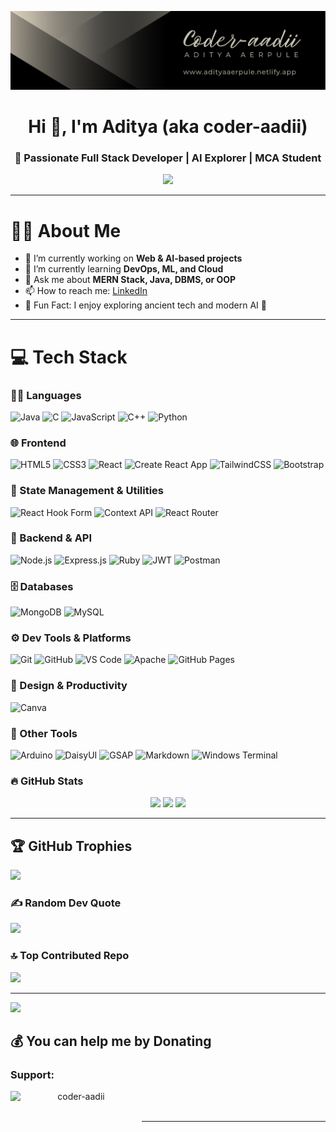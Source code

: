 ![banner](/image/github-header-image.png)
<h1 align="center">Hi 👋, I'm Aditya (aka coder-aadii)</h1>
<h3 align="center">🚀 Passionate Full Stack Developer | AI Explorer | MCA Student</h3>

<p align="center">
  <img src="https://readme-typing-svg.demolab.com/?lines=Always+learning+something+new!;Love+for+Web+Dev,+AI,+App+Dev;Building+cool+projects+with+MERN+Stack&font=Fira+Code&center=true&width=500&height=45&color=00BFFF&vCenter=true&pause=1000" />
</p>

---

# 👨‍💻 About Me

- 🔭 I’m currently working on **Web & AI-based projects**
- 🌱 I’m currently learning **DevOps, ML, and Cloud**
- 💬 Ask me about **MERN Stack, Java, DBMS, or OOP**
- 📫 How to reach me: [LinkedIn](https://www.linkedin.com/in/aditya-aerpule-a22062309/)
- 📜 Fun Fact: I enjoy exploring ancient tech and modern AI 🤖

---

# 💻 Tech Stack

### 👨‍💻 Languages
![Java](https://img.shields.io/badge/Java-%23ED8B00.svg?style=for-the-badge&logo=java&logoColor=white)
![C](https://img.shields.io/badge/C-%2300599C.svg?style=for-the-badge&logo=c)
![JavaScript](https://img.shields.io/badge/JavaScript-%23323330.svg?style=for-the-badge&logo=javascript)
![C++](https://img.shields.io/badge/C++-%2300599C.svg?style=for-the-badge&logo=c%2B%2B)
![Python](https://img.shields.io/badge/Python-%2314354C.svg?style=for-the-badge&logo=python)

### 🌐 Frontend
![HTML5](https://img.shields.io/badge/HTML5-E34F26.svg?style=for-the-badge&logo=html5&logoColor=white)
![CSS3](https://img.shields.io/badge/CSS3-1572B6.svg?style=for-the-badge&logo=css3&logoColor=white)
![React](https://img.shields.io/badge/React-%2320232a.svg?style=for-the-badge&logo=react)
![Create React App](https://img.shields.io/badge/Create%20React%20App-09D3AC?style=for-the-badge&logo=react&logoColor=white)
![TailwindCSS](https://img.shields.io/badge/TailwindCSS-%2338B2AC.svg?style=for-the-badge&logo=tailwind-css)
![Bootstrap](https://img.shields.io/badge/Bootstrap-%23563D7C.svg?style=for-the-badge&logo=bootstrap)

### 🧠 State Management & Utilities
![React Hook Form](https://img.shields.io/badge/React%20Hook%20Form-%23EC5990.svg?style=for-the-badge&logo=reacthookform&logoColor=white)
![Context API](https://img.shields.io/badge/Context--API-61DAFB?style=for-the-badge&logo=react)
![React Router](https://img.shields.io/badge/React_Router-CA4245?style=for-the-badge&logo=react-router)

### 🚀 Backend & API
![Node.js](https://img.shields.io/badge/Node.js-339933.svg?style=for-the-badge&logo=nodedotjs)
![Express.js](https://img.shields.io/badge/Express.js-000000.svg?style=for-the-badge&logo=express)
![Ruby](https://img.shields.io/badge/RUBY-%23777BB4.svg?style=for-the-badge&logo=ruby)
![JWT](https://img.shields.io/badge/JWT-black?style=for-the-badge&logo=JSON%20web%20tokens)
![Postman](https://img.shields.io/badge/Postman-FF6C37?style=for-the-badge&logo=postman)

### 🗄️ Databases
![MongoDB](https://img.shields.io/badge/MongoDB-%234ea94b.svg?style=for-the-badge&logo=mongodb)
![MySQL](https://img.shields.io/badge/MySQL-%2300f.svg?style=for-the-badge&logo=mysql&logoColor=white)

### ⚙️ Dev Tools & Platforms
![Git](https://img.shields.io/badge/Git-%23F05033.svg?style=for-the-badge&logo=git)
![GitHub](https://img.shields.io/badge/GitHub-%23121011.svg?style=for-the-badge&logo=github)
![VS Code](https://img.shields.io/badge/VS%20Code-%23007ACC.svg?style=for-the-badge&logo=visual-studio-code)
![Apache](https://img.shields.io/badge/Apache-%23D42029.svg?style=for-the-badge&logo=apache)
![GitHub Pages](https://img.shields.io/badge/GitHub%20Pages-121013?style=for-the-badge&logo=github)

### 🎨 Design & Productivity
![Canva](https://img.shields.io/badge/Canva-%2300C4CC.svg?style=for-the-badge&logo=Canva)

### 🧩 Other Tools
![Arduino](https://img.shields.io/badge/Arduino-%2300979D.svg?style=for-the-badge&logo=arduino&logoColor=white)
![DaisyUI](https://img.shields.io/badge/DaisyUI-5A0EF8?style=for-the-badge&logo=daisyui)
![GSAP](https://img.shields.io/badge/GreenSock-%2388CE02.svg?style=for-the-badge&logo=greensock)
![Markdown](https://img.shields.io/badge/Markdown-%23000000.svg?style=for-the-badge&logo=markdown)
![Windows Terminal](https://img.shields.io/badge/Windows%20Terminal-%234D4D4D.svg?style=for-the-badge&logo=windows-terminal)

### 🔥 GitHub Stats

<p align="center">
  <img src="https://github-readme-stats.vercel.app/api?username=coder-aadii&show_icons=true&theme=vision-friendly-dark" height="165"/>
  <img src="https://github-readme-streak-stats.herokuapp.com/?user=coder-aadii&theme=vision-friendly-dark" height="165"/>
  <img src="https://github-readme-stats.vercel.app/api/top-langs?username=coder-aadii&show_icons=true&layout=compact&theme=vision-friendly-dark" height="165"/>
</p>

---

## 🏆 GitHub Trophies

![](https://github-profile-trophy.vercel.app/?username=coder-aadii&theme=radical&no-frame=false&no-bg=true&margin-w=4)

### ✍️ Random Dev Quote

![](https://quotes-github-readme.vercel.app/api?type=horizontal&theme=tokyonight)

### 🔝 Top Contributed Repo

![](https://github-contributor-stats.vercel.app/api?username=coder-aadii&limit=5&theme=neon&combine_all_yearly_contributions=true)

---

[![](https://visitcount.itsvg.in/api?id=coder-aadii&icon=6&color=0)](https://visitcount.itsvg.in)

## 💰 You can help me by Donating
<h3 align="left">Support:</h3>

<p><a align="center" href="https://www.buymeacoffee.com/coderaadii"> 
<img align="left" src="https://cdn.buymeacoffee.com/buttons/v2/default-yellow.png" height="50" width="210" alt="coder-aadii" />
</a></p>
<br><br>

---
